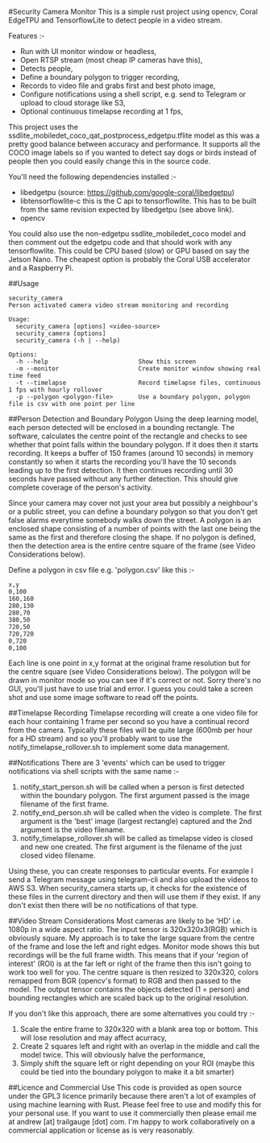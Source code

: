 #Security Camera Monitor
This is a simple rust project using opencv, Coral EdgeTPU and TensorflowLite to detect people in a video stream. 

Features :-
* Run with UI monitor window or headless,
* Open RTSP stream (most cheap IP cameras have this),
* Detects people,
* Define a boundary polygon to trigger recording,
* Records to video file and grabs first and best photo image,
* Configure notifications using a shell script, e.g. send to Telegram or upload to cloud storage like S3,
* Optional continuous timelapse recording at 1 fps,

This project uses the ssdlite_mobiledet_coco_qat_postprocess_edgetpu.tflite model as this was a pretty good balance between accuracy and performance.
It supports all the COCO image labels so if you wanted to detect say dogs or birds instead of people then you could easily change this in the source code. 

You'll need the following dependencies installed :-
* libedgetpu (source: https://github.com/google-coral/libedgetpu)
* libtensorflowlite-c this is the C api to tensorflowlite. This has to be built from the same revision expected by libedgetpu (see above link). 
* opencv 

You could also use the non-edgetpu ssdlite_mobiledet_coco model and then comment out the edgetpu code and that should work with any tensorflowlite. This could be CPU based (slow) or GPU based on say the Jetson Nano. 
The cheapest option is probably the Coral USB accelerator and a Raspberry Pi. 

##Usage
```text
security_camera
Person activated camera video stream monitoring and recording

Usage:
  security_camera [options] <video-source>
  security_camera [options]
  security_camera (-h | --help)

Options:
  -h --help                         Show this screen
  -m --monitor                      Create monitor window showing real time feed
  -t --timelapse                    Record timelapse files, continuous 1 fps with hourly rollover
  -p --polygon <polygon-file>       Use a boundary polygon, polygon file is csv with one point per line
```

##Person Detection and Boundary Polygon
Using the deep learning model, each person detected will be enclosed in a bounding rectangle. The software, calculates the centre point of the rectangle and checks to see whether that point falls within the boundary polygon. If it does then it starts recording.
It keeps a buffer of 150 frames (around 10 seconds) in memory constantly so when it starts the recording you'll have the 10 seconds leading up to the first detection. It then continues recording until 30 seconds have passed without any further detection. 
This should give complete coverage of the person's activity. 

Since your camera may cover not just your area but possibly a neighbour's or a public street, you can define a boundary polygon so that you don't get false alarms everytime somebody walks down the street. A polygon is an enclosed shape consisting of a number of points with the last one being the same as the first and therefore closing the shape.
If no polygon is defined, then the detection area is the entire centre square of the frame (see Video Considerations below).

Define a polygon in csv file e.g. 'polygon.csv' like this :-
```text
x,y
0,100
160,160
280,130
280,70
380,50
720,50
720,720
0,720
0,100
```
Each line is one point in x,y format at the original frame resolution but for the centre square (see Video Considerations below). The polygon will be drawn in monitor mode so you can see if it's correct or not. 
Sorry there's no GUI, you'll just have to use trial and error. I guess you could take a screen shot and use some image software to read off the points.

##Timelapse Recording
Timelapse recording will create a one video file for each hour containing 1 frame per second so you have a continual record from the camera.
Typically these files will be quite large (600mb per hour for a HD stream) and so you'll probably want to use the notify_timelapse_rollover.sh to implement some data management.

##Notifications
There are 3 'events' which can be used to trigger notifications via shell scripts with the same name :-
 1. notify_start_person.sh will be called when a person is first detected within the boundary polygon. The first argument passed is the image filename of the first frame.
 2. notify_end_person.sh will be called when the video is complete. The first argument is the 'best' image (largest rectangle) captured and the 2nd argument is the video filename.
 3. notify_timelapse_rollover.sh will be called as timelapse video is closed and new one created. The first argument is the filename of the just closed video filename.

Using these, you can create responses to particular events. For example I send a Telegram message using telegram-cli and also upload the videos to AWS S3.
When security_camera starts up, it checks for the existence of these files in the current directory and then will use them if they exist. If any don't exist then there will be no notifications of that type.


##Video Stream Considerations
Most cameras are likely to be 'HD' i.e. 1080p in a wide aspect ratio. The input tensor is 320x320x3(RGB) which is obviously square. My approach is to take the large square from the centre of the frame and lose the left and right edges.
Monitor mode shows this but recordings will be the full frame width. This means that if your 'region of interest' (ROI) is at the far left or right of the frame then this isn't going to work too well for you. The centre square is then resized to 320x320, colors remapped from BGR (opencv's format) to RGB and then passed to the model.
The output tensor contains the objects detected (1 = person) and bounding rectangles which are scaled back up to the original resolution.

If you don't like this approach, there are some alternatives you could try :- 
 1. Scale the entire frame to 320x320 with a blank area top or bottom. This will lose resolution and may affect acurracy,
 2. Create 2 squares left and right with an overlap in the middle and call the model twice. This will obviously halve the performance,
 3. Simply shift the square left or right depending on your ROI (maybe this could be tied into the boundary polygon to make it a bit smarter)

##Licence and Commercial Use
This code is provided as open source under the GPL3 licence primarily because there aren't a lot of examples of using machine learning with Rust. 
Please feel free to use and modify this for your personal use. If you want to use it commercially then please email me at andrew [at] trailgauge [dot] com.
I'm happy to work collaboratively on a commercial application or license as is very reasonably.